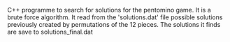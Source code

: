 C++ programme to search for solutions for the pentomino game. It is a brute force algorithm.
It read from the 'solutions.dat' file possible solutions previously created by permutations of the
12 pieces.
The solutions it finds are save to solutions_final.dat
